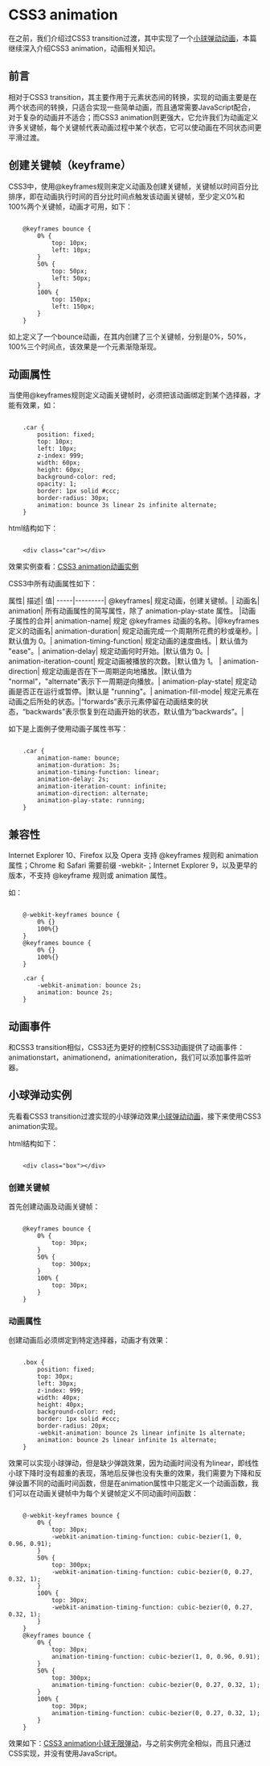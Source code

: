 # CSS3 animation

在之前，我们介绍过CSS3 transition过渡，其中实现了一个[小球弹动动画](http://demo.codingplayboy.com/demo/smallcase/htc/css3_transition_ball.html)，本篇继续深入介绍CSS3 animation，动画相关知识。

## 前言

相对于CSS3 transition，其主要作用于元素状态间的转换，实现的动画主要是在两个状态间的转换，只适合实现一些简单动画，而且通常需要JavaScript配合，对于复杂的动画并不适合；而CSS3 animation则更强大，它允许我们为动画定义许多关键帧，每个关键帧代表动画过程中某个状态，它可以使动画在不同状态间更平滑过渡。

## 创建关键帧（keyframe）

CSS3中，使用@keyframes规则来定义动画及创建关键帧，关键帧以时间百分比排序，即在动画执行时间的百分比时间点触发该动画关键帧，至少定义0%和100%两个关键帧，动画才可用，如下：

```

	@keyframes bounce {
		0% {
			top: 10px;
			left: 10px;
		}
		50% {
			top: 50px;
			left: 50px;
		}
		100% {
			top: 150px;
			left: 150px;
		}
	}
```

如上定义了一个bounce动画，在其内创建了三个关键帧，分别是0%，50%，100%三个时间点，该效果是一个元素渐隐渐现。

## 动画属性

当使用@keyframes规则定义动画关键帧时，必须把该动画绑定到某个选择器，才能有效果，如：

```

	.car {
		position: fixed;
		top: 10px;
		left: 10px;
		z-index: 999;
		width: 60px;
		height: 60px;
		background-color: red;
		opacity: 1;
		border: 1px solid #ccc;
		border-radius: 30px;
		animation: bounce 3s linear 2s infinite alternate;
	}
```

html结构如下：

```

	<div class="car"></div>
```

效果实例查看：[CSS3 animation动画实例](http://demo.codingplayboy.com/demo/smallcase/htc/css3_animation.html)

CSS3中所有动画属性如下：

属性|	描述|  值|
-----|---------|
@keyframes|	规定动画，创建关键帧。| 动画名|	
animation|	所有动画属性的简写属性，除了 animation-play-state 属性。	|动画子属性的合并|
animation-name|	规定 @keyframes 动画的名称。|@keyframes定义的动画名|
animation-duration|	规定动画完成一个周期所花费的秒或毫秒。|默认值为 0。|
animation-timing-function|	规定动画的速度曲线。| 默认值为 "ease"。|
animation-delay|	规定动画何时开始。|默认值为 0。|	
animation-iteration-count|	规定动画被播放的次数。|默认值为 1。	|
animation-direction|	规定动画是否在下一周期逆向地播放。|默认值为 "normal"，"alternate"表示下一周期逆向播放。|	
animation-play-state|	规定动画是否正在运行或暂停。|默认是 "running"。|
animation-fill-mode|	规定元素在动画之后所处的状态。|“forwards”表示元素停留在动画结束的状态，“backwards”表示恢复到在动画开始的状态，默认值为“backwards”。|

如下是上面例子使用动画子属性书写：

```

	.car {
		animation-name: bounce;
		animation-duration: 3s;
		animation-timing-function: linear;
		animation-delay: 2s;
		animation-iteration-count: infinite;
		animation-direction: alternate;
		animation-play-state: running;
	}
```

## 兼容性

Internet Explorer 10、Firefox 以及 Opera 支持 @keyframes 规则和 animation 属性；Chrome 和 Safari 需要前缀 -webkit-；Internet Explorer 9，以及更早的版本，不支持 @keyframe 规则或 animation 属性。

如：

```

	@-webkit-keyframes bounce {
		0% {}
		100%{}
	}
	@keyframes bounce {
		0% {}
		100%{}
	}
	
	.car {
		-webkit-animation: bounce 2s;
		animation: bounce 2s;
	}
```

## 动画事件

和CSS3 transition相似，CSS3还为更好的控制CSS3动画提供了动画事件：animationstart，animationend，animationiteration，我们可以添加事件监听器。

## 小球弹动实例

先看看CSS3 transition过渡实现的小球弹动效果[小球弹动动画](http://demo.codingplayboy.com/demo/smallcase/htc/css3_transition_ball.html)，接下来使用CSS3 animation实现。

html结构如下：

```

	<div class="box"></div>
```

### 创建关键帧

首先创建动画及动画关键帧：

```

	@keyframes bounce {
		0% {
			top: 30px;
		}
		50% {
			top: 300px;
		}
		100% {
			top: 30px;
		}
	}
```

### 动画属性

创建动画后必须绑定到特定选择器，动画才有效果：

```

	.box {
		position: fixed;
		top: 30px;
		left: 30px;
		z-index: 999;
		width: 40px;
		height: 40px;
		background-color: red;
		border: 1px solid #ccc;
		border-radius: 20px;
		-webkit-animation: bounce 2s linear infinite 1s alternate;
		animation: bounce 2s linear infinite 1s alternate;
	}
```

效果可以实现小球弹动，但是缺少弹跳效果，因为动画时间没有为linear，即线性小球下降时没有超重的表现，落地后反弹也没有失重的效果，我们需要为下降和反弹设置不同的动画时间函数，但是在animation属性中只能定义一个动画函数，我们可以在动画关键帧中为每个关键帧定义不同动画时间函数：

```

	@-webkit-keyframes bounce {
		0% {
			top: 30px;
			-webkit-animation-timing-function: cubic-bezier(1, 0, 0.96, 0.91);
		}
		50% {
			top: 300px;
			-webkit-animation-timing-function: cubic-bezier(0, 0.27, 0.32, 1);
		}
		100% {
			top: 30px;
			-webkit-animation-timing-function: cubic-bezier(0, 0.27, 0.32, 1);
		}
	}
	@keyframes bounce {
		0% {
			top: 30px;
			animation-timing-function: cubic-bezier(1, 0, 0.96, 0.91);
		}
		50% {
			top: 300px;
			animation-timing-function: cubic-bezier(0, 0.27, 0.32, 1);
		}
		100% {
			top: 30px;
			animation-timing-function: cubic-bezier(0, 0.27, 0.32, 1);
		}
	}
```

效果如下：[CSS3 animation小球无限弹动](http://demo.codingplayboy.com/demo/smallcase/htc/css3_animation_ball.html)，与之前实例完全相似，而且只通过CSS实现，并没有使用JavaScript。

